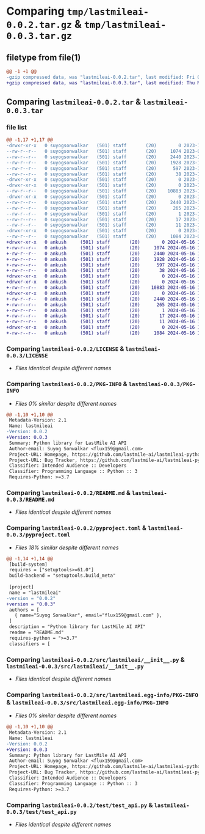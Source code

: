 # Comparing `tmp/lastmileai-0.0.2.tar.gz` & `tmp/lastmileai-0.0.3.tar.gz`

## filetype from file(1)

```diff
@@ -1 +1 @@
-gzip compressed data, was "lastmileai-0.0.2.tar", last modified: Fri Oct 13 16:11:43 2023, max compression
+gzip compressed data, was "lastmileai-0.0.3.tar", last modified: Thu May 16 18:56:53 2024, max compression
```

## Comparing `lastmileai-0.0.2.tar` & `lastmileai-0.0.3.tar`

### file list

```diff
@@ -1,17 +1,17 @@
-drwxr-xr-x   0 suyogsonwalkar   (501) staff       (20)        0 2023-10-13 16:11:43.491016 lastmileai-0.0.2/
--rw-r--r--   0 suyogsonwalkar   (501) staff       (20)     1074 2023-08-16 15:15:55.000000 lastmileai-0.0.2/LICENSE
--rw-r--r--   0 suyogsonwalkar   (501) staff       (20)     2440 2023-10-13 16:11:43.490865 lastmileai-0.0.2/PKG-INFO
--rw-r--r--   0 suyogsonwalkar   (501) staff       (20)     1928 2023-10-13 15:54:44.000000 lastmileai-0.0.2/README.md
--rw-r--r--   0 suyogsonwalkar   (501) staff       (20)      597 2023-10-13 15:40:34.000000 lastmileai-0.0.2/pyproject.toml
--rw-r--r--   0 suyogsonwalkar   (501) staff       (20)       38 2023-10-13 16:11:43.491043 lastmileai-0.0.2/setup.cfg
-drwxr-xr-x   0 suyogsonwalkar   (501) staff       (20)        0 2023-10-13 16:11:43.489570 lastmileai-0.0.2/src/
-drwxr-xr-x   0 suyogsonwalkar   (501) staff       (20)        0 2023-10-13 16:11:43.490009 lastmileai-0.0.2/src/lastmileai/
--rw-r--r--   0 suyogsonwalkar   (501) staff       (20)    10883 2023-10-13 15:51:22.000000 lastmileai-0.0.2/src/lastmileai/__init__.py
-drwxr-xr-x   0 suyogsonwalkar   (501) staff       (20)        0 2023-10-13 16:11:43.490557 lastmileai-0.0.2/src/lastmileai.egg-info/
--rw-r--r--   0 suyogsonwalkar   (501) staff       (20)     2440 2023-10-13 16:11:43.000000 lastmileai-0.0.2/src/lastmileai.egg-info/PKG-INFO
--rw-r--r--   0 suyogsonwalkar   (501) staff       (20)      265 2023-10-13 16:11:43.000000 lastmileai-0.0.2/src/lastmileai.egg-info/SOURCES.txt
--rw-r--r--   0 suyogsonwalkar   (501) staff       (20)        1 2023-10-13 16:11:43.000000 lastmileai-0.0.2/src/lastmileai.egg-info/dependency_links.txt
--rw-r--r--   0 suyogsonwalkar   (501) staff       (20)       17 2023-10-13 16:11:43.000000 lastmileai-0.0.2/src/lastmileai.egg-info/requires.txt
--rw-r--r--   0 suyogsonwalkar   (501) staff       (20)       11 2023-10-13 16:11:43.000000 lastmileai-0.0.2/src/lastmileai.egg-info/top_level.txt
-drwxr-xr-x   0 suyogsonwalkar   (501) staff       (20)        0 2023-10-13 16:11:43.490674 lastmileai-0.0.2/test/
--rw-r--r--   0 suyogsonwalkar   (501) staff       (20)     1084 2023-08-16 15:15:55.000000 lastmileai-0.0.2/test/test_api.py
+drwxr-xr-x   0 ankush     (501) staff       (20)        0 2024-05-16 18:56:53.158526 lastmileai-0.0.3/
+-rw-r--r--   0 ankush     (501) staff       (20)     1074 2024-05-16 18:52:55.000000 lastmileai-0.0.3/LICENSE
+-rw-r--r--   0 ankush     (501) staff       (20)     2440 2024-05-16 18:56:53.158255 lastmileai-0.0.3/PKG-INFO
+-rw-r--r--   0 ankush     (501) staff       (20)     1928 2024-05-16 18:52:55.000000 lastmileai-0.0.3/README.md
+-rw-r--r--   0 ankush     (501) staff       (20)      597 2024-05-16 18:53:54.000000 lastmileai-0.0.3/pyproject.toml
+-rw-r--r--   0 ankush     (501) staff       (20)       38 2024-05-16 18:56:53.158577 lastmileai-0.0.3/setup.cfg
+drwxr-xr-x   0 ankush     (501) staff       (20)        0 2024-05-16 18:56:53.156339 lastmileai-0.0.3/src/
+drwxr-xr-x   0 ankush     (501) staff       (20)        0 2024-05-16 18:56:53.156910 lastmileai-0.0.3/src/lastmileai/
+-rw-r--r--   0 ankush     (501) staff       (20)    10883 2024-05-16 18:52:55.000000 lastmileai-0.0.3/src/lastmileai/__init__.py
+drwxr-xr-x   0 ankush     (501) staff       (20)        0 2024-05-16 18:56:53.157958 lastmileai-0.0.3/src/lastmileai.egg-info/
+-rw-r--r--   0 ankush     (501) staff       (20)     2440 2024-05-16 18:56:53.000000 lastmileai-0.0.3/src/lastmileai.egg-info/PKG-INFO
+-rw-r--r--   0 ankush     (501) staff       (20)      265 2024-05-16 18:56:53.000000 lastmileai-0.0.3/src/lastmileai.egg-info/SOURCES.txt
+-rw-r--r--   0 ankush     (501) staff       (20)        1 2024-05-16 18:56:53.000000 lastmileai-0.0.3/src/lastmileai.egg-info/dependency_links.txt
+-rw-r--r--   0 ankush     (501) staff       (20)       17 2024-05-16 18:56:53.000000 lastmileai-0.0.3/src/lastmileai.egg-info/requires.txt
+-rw-r--r--   0 ankush     (501) staff       (20)       11 2024-05-16 18:56:53.000000 lastmileai-0.0.3/src/lastmileai.egg-info/top_level.txt
+drwxr-xr-x   0 ankush     (501) staff       (20)        0 2024-05-16 18:56:53.157745 lastmileai-0.0.3/test/
+-rw-r--r--   0 ankush     (501) staff       (20)     1084 2024-05-16 18:52:55.000000 lastmileai-0.0.3/test/test_api.py
```

### Comparing `lastmileai-0.0.2/LICENSE` & `lastmileai-0.0.3/LICENSE`

 * *Files identical despite different names*

### Comparing `lastmileai-0.0.2/PKG-INFO` & `lastmileai-0.0.3/PKG-INFO`

 * *Files 0% similar despite different names*

```diff
@@ -1,10 +1,10 @@
 Metadata-Version: 2.1
 Name: lastmileai
-Version: 0.0.2
+Version: 0.0.3
 Summary: Python library for LastMile AI API
 Author-email: Suyog Sonwalkar <flux159@gmail.com>
 Project-URL: Homepage, https://github.com/lastmile-ai/lastmileai-python
 Project-URL: Bug Tracker, https://github.com/lastmile-ai/lastmileai-python/issues
 Classifier: Intended Audience :: Developers
 Classifier: Programming Language :: Python :: 3
 Requires-Python: >=3.7
```

### Comparing `lastmileai-0.0.2/README.md` & `lastmileai-0.0.3/README.md`

 * *Files identical despite different names*

### Comparing `lastmileai-0.0.2/pyproject.toml` & `lastmileai-0.0.3/pyproject.toml`

 * *Files 18% similar despite different names*

```diff
@@ -1,14 +1,14 @@
 [build-system]
 requires = ["setuptools>=61.0"]
 build-backend = "setuptools.build_meta"
 
 [project]
 name = "lastmileai"
-version = "0.0.2"
+version = "0.0.3"
 authors = [
   { name="Suyog Sonwalkar", email="flux159@gmail.com" },
 ]
 description = "Python library for LastMile AI API"
 readme = "README.md"
 requires-python = ">=3.7"
 classifiers = [
```

### Comparing `lastmileai-0.0.2/src/lastmileai/__init__.py` & `lastmileai-0.0.3/src/lastmileai/__init__.py`

 * *Files identical despite different names*

### Comparing `lastmileai-0.0.2/src/lastmileai.egg-info/PKG-INFO` & `lastmileai-0.0.3/src/lastmileai.egg-info/PKG-INFO`

 * *Files 0% similar despite different names*

```diff
@@ -1,10 +1,10 @@
 Metadata-Version: 2.1
 Name: lastmileai
-Version: 0.0.2
+Version: 0.0.3
 Summary: Python library for LastMile AI API
 Author-email: Suyog Sonwalkar <flux159@gmail.com>
 Project-URL: Homepage, https://github.com/lastmile-ai/lastmileai-python
 Project-URL: Bug Tracker, https://github.com/lastmile-ai/lastmileai-python/issues
 Classifier: Intended Audience :: Developers
 Classifier: Programming Language :: Python :: 3
 Requires-Python: >=3.7
```

### Comparing `lastmileai-0.0.2/test/test_api.py` & `lastmileai-0.0.3/test/test_api.py`

 * *Files identical despite different names*

